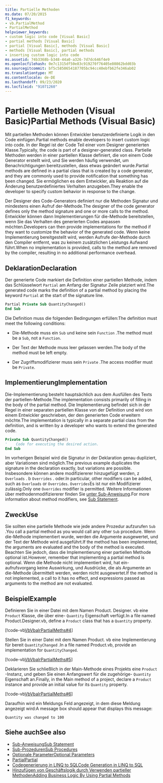 ```yaml
---
title: Partielle Methoden
ms.date: 07/20/2015
f1_keywords:
- vb.PartialMethod
- PartialMethod
helpviewer_keywords:
- custom logic into code [Visual Basic]
- partial methods [Visual Basic]
- partial [Visual Basic], methods [Visual Basic]
- methods [Visual Basic], partial methods
- inserting custom logic into code
ms.assetid: 74b3368b-b348-44a0-a326-7d7dc646f4e9
ms.openlocfilehash: 0e7c1315df50e83c919270f76405e80862bdd03b
ms.sourcegitcommit: bf5c5850654187705bc94cc40ebfb62fe346ab02
ms.translationtype: MT
ms.contentlocale: de-DE
ms.lasthandoff: 09/23/2020
ms.locfileid: "91071260"
---
```

# <a name="partial-methods-visual-basic"></a><span data-ttu-id="ef9e8-102">Partielle Methoden (Visual Basic)</span><span class="sxs-lookup"><span data-stu-id="ef9e8-102">Partial Methods (Visual Basic)</span></span>

<span data-ttu-id="ef9e8-103">Mit partiellen Methoden können Entwickler benutzerdefinierte Logik in den Code einfügen.</span><span class="sxs-lookup"><span data-stu-id="ef9e8-103">Partial methods enable developers to insert custom logic into code.</span></span> <span data-ttu-id="ef9e8-104">In der Regel ist der Code Teil einer vom Designer generierten Klasse.</span><span class="sxs-lookup"><span data-stu-id="ef9e8-104">Typically, the code is part of a designer-generated class.</span></span> <span data-ttu-id="ef9e8-105">Partielle Methoden werden in einer partiellen Klasse definiert, die von einem Code Generator erstellt wird, und Sie werden häufig verwendet, um Benachrichtigungen bereitzustellen, dass etwas geändert wurde.</span><span class="sxs-lookup"><span data-stu-id="ef9e8-105">Partial methods are defined in a partial class that is created by a code generator, and they are commonly used to provide notification that something has been changed.</span></span> <span data-ttu-id="ef9e8-106">Sie ermöglichen es dem Entwickler, als Reaktion auf die Änderung benutzerdefiniertes Verhalten anzugeben.</span><span class="sxs-lookup"><span data-stu-id="ef9e8-106">They enable the developer to specify custom behavior in response to the change.</span></span>  
  
 <span data-ttu-id="ef9e8-107">Der Designer des Code-Generators definiert nur die Methoden Signatur und mindestens einen Aufruf der-Methode.</span><span class="sxs-lookup"><span data-stu-id="ef9e8-107">The designer of the code generator defines only the method signature and one or more calls to the method.</span></span> <span data-ttu-id="ef9e8-108">Entwickler können dann Implementierungen für die-Methode bereitstellen, wenn Sie das Verhalten des generierten Codes anpassen möchten.</span><span class="sxs-lookup"><span data-stu-id="ef9e8-108">Developers can then provide implementations for the method if they want to customize the behavior of the generated code.</span></span> <span data-ttu-id="ef9e8-109">Wenn keine Implementierung bereitgestellt wird, werden Aufrufe der-Methode durch den Compiler entfernt, was zu keinem zusätzlichen Leistungs Aufwand führt.</span><span class="sxs-lookup"><span data-stu-id="ef9e8-109">When no implementation is provided, calls to the method are removed by the compiler, resulting in no additional performance overhead.</span></span>  
  
## <a name="declaration"></a><span data-ttu-id="ef9e8-110">Deklaration</span><span class="sxs-lookup"><span data-stu-id="ef9e8-110">Declaration</span></span>  

 <span data-ttu-id="ef9e8-111">Der generierte Code markiert die Definition einer partiellen Methode, indem das Schlüsselwort `Partial` am Anfang der Signatur Zeile platziert wird.</span><span class="sxs-lookup"><span data-stu-id="ef9e8-111">The generated code marks the definition of a partial method by placing the keyword `Partial` at the start of the signature line.</span></span>  
  
```vb  
Partial Private Sub QuantityChanged()  
End Sub  
```  
  
 <span data-ttu-id="ef9e8-112">Die Definition muss die folgenden Bedingungen erfüllen:</span><span class="sxs-lookup"><span data-stu-id="ef9e8-112">The definition must meet the following conditions:</span></span>  
  
- <span data-ttu-id="ef9e8-113">Die-Methode muss ein `Sub` und keine sein `Function` .</span><span class="sxs-lookup"><span data-stu-id="ef9e8-113">The method must be a `Sub`, not a `Function`.</span></span>  
  
- <span data-ttu-id="ef9e8-114">Der Text der Methode muss leer gelassen werden.</span><span class="sxs-lookup"><span data-stu-id="ef9e8-114">The body of the method must be left empty.</span></span>  
  
- <span data-ttu-id="ef9e8-115">Der Zugriffsmodifizierer muss sein `Private` .</span><span class="sxs-lookup"><span data-stu-id="ef9e8-115">The access modifier must be `Private`.</span></span>  
  
## <a name="implementation"></a><span data-ttu-id="ef9e8-116">Implementierung</span><span class="sxs-lookup"><span data-stu-id="ef9e8-116">Implementation</span></span>  

 <span data-ttu-id="ef9e8-117">Die-Implementierung besteht hauptsächlich aus dem Ausfüllen des Texts der partiellen-Methode.</span><span class="sxs-lookup"><span data-stu-id="ef9e8-117">The implementation consists primarily of filling in the body of the partial method.</span></span> <span data-ttu-id="ef9e8-118">Die Implementierung befindet sich in der Regel in einer separaten partiellen Klasse von der Definition und wird von einem Entwickler geschrieben, der den generierten Code erweitern möchte.</span><span class="sxs-lookup"><span data-stu-id="ef9e8-118">The implementation is typically in a separate partial class from the definition, and is written by a developer who wants to extend the generated code.</span></span>  
  
```vb  
Private Sub QuantityChanged()  
'    Code for executing the desired action.  
End Sub  
```  
  
 <span data-ttu-id="ef9e8-119">Im vorherigen Beispiel wird die Signatur in der Deklaration genau dupliziert, aber Variationen sind möglich.</span><span class="sxs-lookup"><span data-stu-id="ef9e8-119">The previous example duplicates the signature in the declaration exactly, but variations are possible.</span></span> <span data-ttu-id="ef9e8-120">Insbesondere können andere modifiziererer hinzugefügt werden, z `Overloads` . b `Overrides` . oder.</span><span class="sxs-lookup"><span data-stu-id="ef9e8-120">In particular, other modifiers can be added, such as `Overloads` or `Overrides`.</span></span> <span data-ttu-id="ef9e8-121">`Overrides`Es ist nur ein Modifizierer zulässig.</span><span class="sxs-lookup"><span data-stu-id="ef9e8-121">Only one `Overrides` modifier is permitted.</span></span> <span data-ttu-id="ef9e8-122">Weitere Informationen über methodenmodifiziererer finden Sie [unter Sub-Anweisung](../../../language-reference/statements/sub-statement.md).</span><span class="sxs-lookup"><span data-stu-id="ef9e8-122">For more information about method modifiers, see [Sub Statement](../../../language-reference/statements/sub-statement.md).</span></span>  
  
## <a name="use"></a><span data-ttu-id="ef9e8-123">Zweck</span><span class="sxs-lookup"><span data-stu-id="ef9e8-123">Use</span></span>  

 <span data-ttu-id="ef9e8-124">Sie sollten eine partielle Methode wie jede andere Prozedur aufzurufen `Sub` .</span><span class="sxs-lookup"><span data-stu-id="ef9e8-124">You call a partial method as you would call any other `Sub` procedure.</span></span> <span data-ttu-id="ef9e8-125">Wenn die-Methode implementiert wurde, werden die Argumente ausgewertet, und der Text der Methode wird ausgeführt.</span><span class="sxs-lookup"><span data-stu-id="ef9e8-125">If the method has been implemented, the arguments are evaluated and the body of the method is executed.</span></span> <span data-ttu-id="ef9e8-126">Beachten Sie jedoch, dass die Implementierung einer partiellen Methode optional ist.</span><span class="sxs-lookup"><span data-stu-id="ef9e8-126">However, remember that implementing a partial method is optional.</span></span> <span data-ttu-id="ef9e8-127">Wenn die Methode nicht implementiert wird, hat ein-aufrufsvorgang keine Auswirkung, und Ausdrücke, die als Argumente an die-Methode übermittelt werden, werden nicht ausgewertet.</span><span class="sxs-lookup"><span data-stu-id="ef9e8-127">If the method is not implemented, a call to it has no effect, and expressions passed as arguments to the method are not evaluated.</span></span>  
  
## <a name="example"></a><span data-ttu-id="ef9e8-128">Beispiel</span><span class="sxs-lookup"><span data-stu-id="ef9e8-128">Example</span></span>  

 <span data-ttu-id="ef9e8-129">Definieren Sie in einer Datei mit dem Namen Product. Designer. vb eine `Product` Klasse, die über eine- `Quantity` Eigenschaft verfügt.</span><span class="sxs-lookup"><span data-stu-id="ef9e8-129">In a file named Product.Designer.vb, define a `Product` class that has a `Quantity` property.</span></span>  
  
 [!code-vb[VbVbalrPartialMeths#4](~/samples/snippets/visualbasic/VS_Snippets_VBCSharp/VbVbalrPartialMeths/VB/Class1.vb#4)]  
  
 <span data-ttu-id="ef9e8-130">Stellen Sie in einer Datei mit dem Namen Product. vb eine Implementierung für bereit `QuantityChanged` .</span><span class="sxs-lookup"><span data-stu-id="ef9e8-130">In a file named Product.vb, provide an implementation for `QuantityChanged`.</span></span>  
  
 [!code-vb[VbVbalrPartialMeths#5](~/samples/snippets/visualbasic/VS_Snippets_VBCSharp/VbVbalrPartialMeths/VB/Class1.vb#5)]  
  
 <span data-ttu-id="ef9e8-131">Deklarieren Sie schließlich in der Main-Methode eines Projekts eine `Product` -Instanz, und geben Sie einen Anfangswert für die zugehörige- `Quantity` Eigenschaft an.</span><span class="sxs-lookup"><span data-stu-id="ef9e8-131">Finally, in the Main method of a project, declare a `Product` instance and provide an initial value for its `Quantity` property.</span></span>  
  
 [!code-vb[VbVbalrPartialMeths#6](~/samples/snippets/visualbasic/VS_Snippets_VBCSharp/VbVbalrPartialMeths/VB/Class1.vb#6)]  
  
 <span data-ttu-id="ef9e8-132">Daraufhin wird ein Meldungs Feld angezeigt, in dem diese Meldung angezeigt wird:</span><span class="sxs-lookup"><span data-stu-id="ef9e8-132">A message box should appear that displays this message:</span></span>  
  
 `Quantity was changed to 100`  
  
## <a name="see-also"></a><span data-ttu-id="ef9e8-133">Siehe auch</span><span class="sxs-lookup"><span data-stu-id="ef9e8-133">See also</span></span>

- [<span data-ttu-id="ef9e8-134">Sub-Anweisung</span><span class="sxs-lookup"><span data-stu-id="ef9e8-134">Sub Statement</span></span>](../../../language-reference/statements/sub-statement.md)
- [<span data-ttu-id="ef9e8-135">Sub-Prozeduren</span><span class="sxs-lookup"><span data-stu-id="ef9e8-135">Sub Procedures</span></span>](./sub-procedures.md)
- [<span data-ttu-id="ef9e8-136">Optionale Parameter</span><span class="sxs-lookup"><span data-stu-id="ef9e8-136">Optional Parameters</span></span>](./optional-parameters.md)
- [<span data-ttu-id="ef9e8-137">Partial</span><span class="sxs-lookup"><span data-stu-id="ef9e8-137">Partial</span></span>](../../../language-reference/modifiers/partial.md)
- [<span data-ttu-id="ef9e8-138">Codegenerierung in LINQ to SQL</span><span class="sxs-lookup"><span data-stu-id="ef9e8-138">Code Generation in LINQ to SQL</span></span>](../../../../framework/data/adonet/sql/linq/code-generation-in-linq-to-sql.md)
- [<span data-ttu-id="ef9e8-139">Hinzufügen von Geschäftslogik durch Verwenden partieller Methoden</span><span class="sxs-lookup"><span data-stu-id="ef9e8-139">Adding Business Logic By Using Partial Methods</span></span>](../../../../framework/data/adonet/sql/linq/adding-business-logic-by-using-partial-methods.md)
